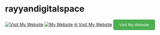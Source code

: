 # rayyandigitalspace

[![Visit My Website](https://img.shields.io/badge/Visit%20My%20Website-Click%20Here-blue?style=for-the-badge)](http://www.yourwebsite.com)
[![My Website](https://img.shields.io/badge/Visit%20My%20Website-Click%20Here-brightgreen)](http://www.yourwebsite.com)
[🌐 Visit My Website](http://www.yourwebsite.com)
<a href="http://www.yourwebsite.com">
  <button style="padding: 10px 20px; background-color: #4CAF50; color: white; border: none; border-radius: 5px; cursor: pointer;">Visit My Website</button>
</a>
